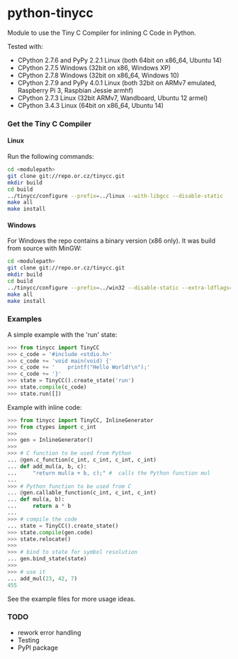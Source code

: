 # python-tinycc

Module to use the Tiny C Compiler for inlining C Code in Python.

Tested with:

* CPython 2.7.6 and PyPy 2.2.1 Linux (both 64bit on x86_64, Ubuntu 14)
* CPython 2.7.5 Windows (32bit on x86, Windows XP)
* CPython 2.7.8 Windows (32bit on x86_64, Windows 10)
* CPython 2.7.9 and PyPy 4.0.1 Linux (both 32bit on ARMv7 emulated, Raspberry Pi 3, Raspbian Jessie armhf)
* CPython 2.7.3 Linux (32bit ARMv7, Wandboard, Ubuntu 12 armel)
* CPython 3.4.3 Linux (64bit on x86_64, Ubuntu 14)


### Get the Tiny C Compiler

#### Linux
Run the following commands:
```bash
cd <modulepath>
git clone git://repo.or.cz/tinycc.git
mkdir build
cd build
../tinycc/configure --prefix=../linux --with-libgcc --disable-static
make all
make install
```

#### Windows

For Windows the repo contains a binary version (x86 only).
It was build from source with MinGW:
```bash
cd <modulepath>
git clone git://repo.or.cz/tinycc.git
mkdir build
cd build
../tinycc/configure --prefix=../win32 --disable-static --extra-ldflags=-static-libgcc
make all
make install
```

### Examples
A simple example with the 'run' state:
```python
>>> from tinycc import TinyCC
>>> c_code = '#include <stdio.h>'
>>> c_code += 'void main(void) {'
>>> c_code += '    printf("Hello World!\n");'
>>> c_code += '}'
>>> state = TinyCC().create_state('run')
>>> state.compile(c_code)
>>> state.run([])
```

Example with inline code:
```python
>>> from tinycc import TinyCC, InlineGenerator
>>> from ctypes import c_int
>>> 
>>> gen = InlineGenerator()
>>> 
>>> # C function to be used from Python
... @gen.c_function(c_int, c_int, c_int, c_int)
... def add_mul(a, b, c):
...     "return mul(a + b, c);" #  calls the Python function mul
... 
>>> # Python function to be used from C
... @gen.callable_function(c_int, c_int, c_int)
... def mul(a, b):
...     return a * b
... 
>>> # compile the code
... state = TinyCC().create_state()
>>> state.compile(gen.code)
>>> state.relocate()
>>> 
>>> # bind to state for symbol resolution
... gen.bind_state(state)
>>> 
>>> # use it
... add_mul(23, 42, 7)
455
```
See the example files for more usage ideas.

### TODO
* rework error handling
* Testing
* PyPI package